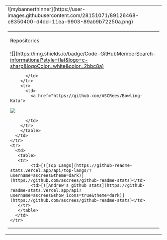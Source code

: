 <table>
  <tr>
    <td>
![mybannerthinner](https://user-images.githubusercontent.com/28151071/89126468-c8350400-d4dd-11ea-9903-89ab9b72250a.png)
    </td>
  </tr>
  <tr>
    <td>
      <table>
        <tr>
          <td>
            <p>Repositories</p>
          </td>
        </tr>
        <tr>
          <td>
            <a href="https://github.com/ASCRees/GitHubMemberSearch">
![](https://img.shields.io/badge/Code-GitHubMemberSearch-informational?style=flat&logo=c-sharp&logoColor=white&color=2bbc8a)</a>

          </td>
        </tr>
        <tr>
          <td>
            <a href="https://github.com/ASCRees/Bowling-Kata">
![](https://img.shields.io/badge/Code-Bowling-Kata-informational?style=flat&logo=c-sharp&logoColor=white&color=2bbc8a)</a>

          </td>
        </tr>
		</table>
	  </td>
	</tr>
    <tr>
      <td>
	   <table>
	   <tr>
			<td>[![Top Langs](https://github-readme-stats.vercel.app/api/top-langs/?username=ascrees&theme=dark)](https://github.com/ascrees/github-readme-stats)</td>
			<td>[![Andrew's github stats](https://github-readme-stats.vercel.app/api?username=ascrees&show_icons=true&theme=dark)](https://github.com/ascrees/github-readme-stats)</td>
	   </tr>
	   </table>
	  </td>
	</tr>
</table>		
        
